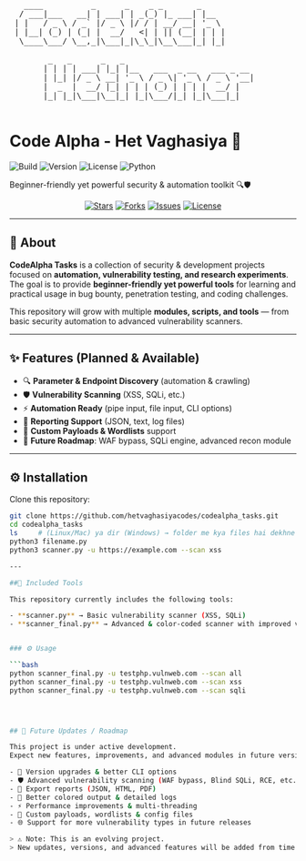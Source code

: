 <pre>
   ____          _      _    _ _       _       
  / ___|___   __| | ___| | _(_) |_ ___| |__    
 | |   / _ \ / _` |/ _ \ |/ / | __/ __| '_ \   
 | |__| (_) | (_| |  __/   <| | || (__| | | |  
  \____\___/ \__,_|\___|_|\_\_|\__\___|_| |_|  
                                              
        _   _      _   _                              
       | | | | ___| |_| |__   ___  _ __   ___ _ __    
       | |_| |/ _ \ __| '_ \ / _ \| '_ \ / _ \ '__|   
       |  _  |  __/ |_| | | | (_) | | | |  __/ |      
       |_| |_|\___|\__|_| |_|\___/|_| |_|\___|_|      

</pre>

# Code Alpha - Het Vaghasiya 🚀

![Build](https://img.shields.io/badge/build-passing-brightgreen)
![Version](https://img.shields.io/badge/version-1.0-blue)
![License](https://img.shields.io/badge/license-MIT-orange)
![Python](https://img.shields.io/badge/python-3.11-blueviolet)

  Beginner-friendly yet powerful security & automation toolkit 🔍🛡  
</p>

<p align="center">
  <a href="https://github.com/hetvaghasiyacodes/codealpha_tasks/stargazers"><img src="https://img.shields.io/github/stars/hetvaghasiyacodes/codealpha_tasks" alt="Stars"/></a>
  <a href="https://github.com/hetvaghasiyacodes/codealpha_tasks/network/members"><img src="https://img.shields.io/github/forks/hetvaghasiyacodes/codealpha_tasks" alt="Forks"/></a>
  <a href="https://github.com/hetvaghasiyacodes/codealpha_tasks/issues"><img src="https://img.shields.io/github/issues/hetvaghasiyacodes/codealpha_tasks" alt="Issues"/></a>
  <a href="https://github.com/hetvaghasiyacodes/codealpha_tasks/blob/main/LICENSE"><img src="https://img.shields.io/github/license/hetvaghasiyacodes/codealpha_tasks" alt="License"/></a>
</p>

---

## 📌 About  
**CodeAlpha Tasks** is a collection of security & development projects focused on **automation, vulnerability testing, and research experiments**.  
The goal is to provide **beginner-friendly yet powerful tools** for learning and practical usage in bug bounty, penetration testing, and coding challenges.  

This repository will grow with multiple **modules, scripts, and tools** — from basic security automation to advanced vulnerability scanners.  

---

## ✨ Features (Planned & Available)  

- 🔍 **Parameter & Endpoint Discovery** (automation & crawling)  
- 🛡 **Vulnerability Scanning** (XSS, SQLi, etc.)  
- ⚡ **Automation Ready** (pipe input, file input, CLI options)  
- 📑 **Reporting Support** (JSON, text, log files)  
- 🔧 **Custom Payloads & Wordlists** support  
- 🚀 **Future Roadmap**: WAF bypass, SQLi engine, advanced recon module  

---

## ⚙️ Installation  

Clone this repository:  

```bash
git clone https://github.com/hetvaghasiyacodes/codealpha_tasks.git
cd codealpha_tasks
ls     # (Linux/Mac) ya dir (Windows) → folder me kya files hai dekhne ke liye
python3 filename.py
python3 scanner.py -u https://example.com --scan xss

---

##🔑 Included Tools

This repository currently includes the following tools:

- **scanner.py** → Basic vulnerability scanner (XSS, SQLi)
- **scanner_final.py** → Advanced & color-coded scanner with improved visibility and reporting


### ⚙️ Usage

```bash
python scanner_final.py -u testphp.vulnweb.com --scan all
python scanner_final.py -u testphp.vulnweb.com --scan xss
python scanner_final.py -u testphp.vulnweb.com --scan sqli




## 🚀 Future Updates / Roadmap

This project is under active development.  
Expect new features, improvements, and advanced modules in future versions:

- 🔄 Version upgrades & better CLI options
- 🛡️ Advanced vulnerability scanning (WAF bypass, Blind SQLi, RCE, etc.)
- 📑 Export reports (JSON, HTML, PDF)
- 🎨 Better colored output & detailed logs
- ⚡ Performance improvements & multi-threading
- 🔧 Custom payloads, wordlists & config files
- 🌐 Support for more vulnerability types in future releases

> ⚠️ Note: This is an evolving project.  
> New updates, versions, and advanced features will be added from time to time. Stay tuned! 



